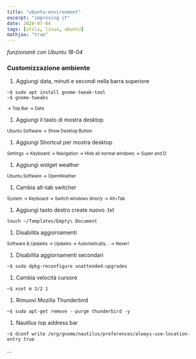 ```yaml
---
title: "ubuntu-environment"
excerpt: "improving it"
date: 2020-07-04
tags: [utils, linux, ubuntu]
mathjax: "true"
---
```


*funzionanti con Ubuntu 18-04*  

### Customizzazione ambiente
1. Aggiungi data, minuti e secondi nella barra superiore  
```console
~$ sudo apt install gnome-tweak-tool
~$ gnome-tweaks
```
<span style="font-size: 3mm">
→ Top Bar → Date</span>

1. Aggiungi il tasto di mostra desktop  
<span style="font-size: 3mm">
Ubuntu Software → Show Desktop Button
</span>

1. Aggiungi Shortcut per mostra desktop  
<span style="font-size: 3mm">
Settings → Keyboard → Navigation → Hide all normal windows → Super and D
</span>

1. Aggiungi widget weather  
<span style="font-size: 3mm">
Ubuntu Software → OpenWeather
</span>

1. Cambia alt-tab switcher  
<span style="font-size: 3mm">
System →  Keyboard → Switch windows direcly → Alt+Tab
</span>

1. Aggiungi tasto destro create nuovo .txt  
```console
touch ~/Templates/Empty\ Document
```

1. Disabilita aggiornamenti  
<span style="font-size: 3mm">
Software & Updates →  Updates → Automatically... → Never!
</span>

1. Disabilita aggiornamenti secondari  
```console
~$ sudo dpkg-reconfigure unattended-upgrades
```

1. Cambia velocità cursore  
```console
~$ xset m 3/2 1
```

1. Rimuovi Mozilla Thunderbird  
```console
~$ sudo apt-get remove --purge thunderbird -y
```

1. Nautilus top address bar  
```console
~$ dconf write /org/gnome/nautilus/preferences/always-use-location-entry true
```














...
